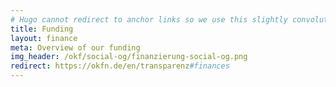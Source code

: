 ```yaml
---
# Hugo cannot redirect to anchor links so we use this slightly convoluted setup
title: Funding
layout: finance
meta: Overview of our funding
img_header: /okf/social-og/finanzierung-social-og.png
redirect: https://okfn.de/en/transparenz#finances
---
```

